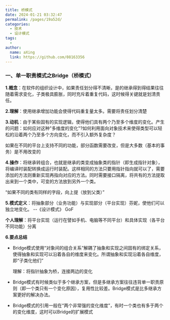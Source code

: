 ```yaml
---
title: 桥模式
date: 2024-01-21 03:32:47
permalink: /pages/19a52d/
categories:
  - 技术
  - 设计模式
tags:
  - 
author: 
  name: aXing
  link: https://github.com/08163356
---
```

### **一、单一职责模式之Bridge（桥模式）**

**1.概念**：在软件的组织设计中，如果责任划分得不清晰，是的继承得到得结果往往随着需求变化，子类极具膨胀，同时充斥着重复代码，这时候得关键就是划清责任。

**2.理解**：使用继承增加功能会使得代码重复量太多。需要将责任划分清楚

**3.动机**：由于某些固有的实现逻辑，使得他们具有两个乃至多个维度的变化。产生的问题：如何应对这种"多维度的变化"?如何利用面向对象技术来使得类型可以轻松的沿着两个乃至多个方向变化，而不引入额外复杂度？

如果在不同的平台上支持不同的功能，部分函数需要改变，但是大多数（基本的事务）是不用改变的

**4.操作**：将继承转组合，也就是继承的类变成抽象类的指针（即生成指针对象），将编译时装配转换成运行时装配。这样相同的方法只要用指针指向就可以了，需要添加的方法则重新实现再指向对应的方法。同时需要接口隔离，将共有的方法提取出来到一个类中，可变的方法放到另外一个类。

“如果不同的类有同样的字段，向上提（放到父类）”

**5.模式定义**：将抽象部分（业务功能）与实现部分（平台实现）芬妮，使他们可以独立地变化。					--《设计模式》 GoF

<!-- more -->
**个人理解**：将平台实现（运行在譬如手机、电脑等不同平台）和具体实现（各平台不同功能）分离

**6.要点总结**

- Bridge模式使用“对象间的组合关系”解耦了抽象和实现之间固有的绑定关系，使得抽象和实现可以沿着各自的维度来变化。所谓抽象和实现沿着各自维度，即“子类化他们”

  理解：将指针抽象为桥，连接两边的变化

- Bridge模式有时候类似于多个继承方案，但是多继承方案往往违背单一职责原则（即一个类只有一个变化原因），复用性比较差。Bridge模式是比多继承方案更好的解决办法。

- Bridge模式的引用一般在“两个非常强的变化维度”，有时一个类也有多于两个的变化维度，这时可以Bridge的扩展模式

